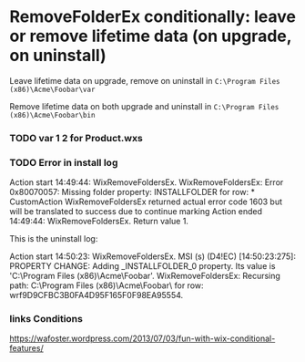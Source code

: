 # RemoveFolderEx conditionally: leave or remove lifetime data (on upgrade, on uninstall)


Leave lifetime data on upgrade, remove on uninstall in `C:\Program Files (x86)\Acme\Foobar\var`

Remove lifetime data on both upgrade and uninstall in `C:\Program Files (x86)\Acme\Foobar\bin`


### TODO var 1 2 for Product.wxs

### TODO Error in install log


Action start 14:49:44: WixRemoveFoldersEx.
WixRemoveFoldersEx:  Error 0x80070057: Missing folder property: INSTALLFOLDER for row: *
CustomAction WixRemoveFoldersEx returned actual error code 1603 but will be translated to success due to continue marking
Action ended 14:49:44: WixRemoveFoldersEx. Return value 1.

This is the uninstall log:

Action start 14:50:23: WixRemoveFoldersEx.
MSI (s) (D4!EC) [14:50:23:275]: PROPERTY CHANGE: Adding _INSTALLFOLDER_0 property. Its value is 'C:\Program Files (x86)\Acme\Foobar\'.
WixRemoveFoldersEx:  Recursing path: C:\Program Files (x86)\Acme\Foobar\ for row: wrf9D9CFBC3B0FA4D95F165F0F98EA95554.



### links Conditions

https://wafoster.wordpress.com/2013/07/03/fun-with-wix-conditional-features/

